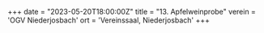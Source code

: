 +++
date = "2023-05-20T18:00:00Z"
title = "13. Apfelweinprobe"
verein = 'OGV Niederjosbach'
ort = 'Vereinssaal, Niederjosbach'
+++
